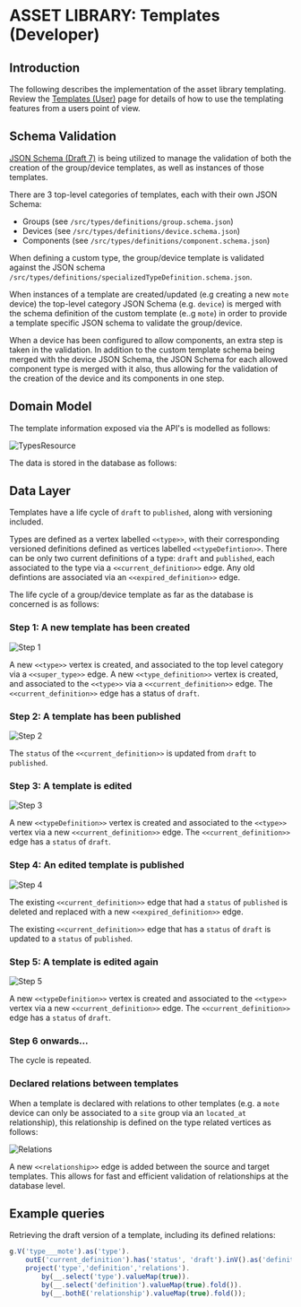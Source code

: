 # ASSET LIBRARY:  Templates (Developer)

## Introduction

The following describes the implementation of the asset library templating.  Review the [Templates (User)](./templates-user.md) page for details of how to use the templating features from a users point of view.

## Schema Validation

[JSON Schema (Draft 7)](http://json-schema.org/specification.html) is being utilized to manage the validation of both the creation of the group/device templates, as well as instances of those templates.

There are 3 top-level categories of templates, each with their own JSON Schema:

- Groups (see `/src/types/definitions/group.schema.json`)
- Devices (see `/src/types/definitions/device.schema.json`)
- Components (see `/src/types/definitions/component.schema.json`)

When defining a custom type, the group/device template is validated against the JSON schema `/src/types/definitions/specializedTypeDefinition.schema.json`.

When instances of a template are created/updated (e.g creating a new `mote` device) the top-level category JSON Schema (e.g. `device`) is merged with the schema definition of the custom template (e..g `mote`) in order to provide a template specific JSON schema to validate the group/device.

When a device has been configured to allow components, an extra step is taken in the validation.  In addition to the custom template schema being merged with the device JSON Schema, the JSON Schema for each allowed component type is merged with it also, thus allowing for the validation of the creation of the device and its components in one step.

## Domain Model

The template information exposed via the API's is modelled as follows:

![TypesResource](<images/Asset%20Library%20-%20Types%20Resource.png>)

The data is stored in the database as follows:

## Data Layer

Templates have a life cycle of `draft` to `published`, along with versioning included.  

Types are defined as a vertex labelled `<<type>>`, with their corresponding versioned definitions defined as vertices labelled `<<typeDefintion>>`.  There can be only two current definitions of a type:  `draft` and `published`, each associated to the type via a `<<current_definition>>` edge.  Any old defintions are associated via an `<<expired_definition>>` edge.

The life cycle of a group/device template as far as the database is concerned is as follows:

### Step 1:  A new template has been created

![Step 1](<images/Asset%20Library%20-%20Templates%20data%20-%201.png>)

A new `<<type>>` vertex is created, and associated to the top level category via a `<<super_type>>` edge.  A new `<<type_definition>>` vertex is created, and associated to the `<<type>>` via a `<<current_definition>>` edge.  The `<<current_definition>>` edge has a status of `draft`.

### Step 2:  A template has been published

![Step 2](<images/Asset%20Library%20-%20Templates%20data%20-%202.png>)

The `status` of the `<<current_definition>>` is updated from `draft` to `published`.

### Step 3:  A template is edited

![Step 3](<images/Asset%20Library%20-%20Templates%20data%20-%203.png>)

A new `<<typeDefinition>>` vertex is created and associated to the `<<type>>` vertex via a new `<<current_definition>>` edge.  The `<<current_definition>>` edge has a `status` of `draft`.

### Step 4:  An edited template is published

![Step 4](<images/Asset%20Library%20-%20Templates%20data%20-%204.png>)

The existing `<<current_definition>>` edge that had a `status` of `published` is deleted and replaced with a new `<<expired_definition>>` edge.

The existing `<<current_definition>>` edge that has a `status` of `draft` is updated to a `status` of `published`.

### Step 5:  A template is edited again

![Step 5](<images/Asset%20Library%20-%20Templates%20data%20-%205.png>)

A new `<<typeDefinition>>` vertex is created and associated to the `<<type>>` vertex via a new `<<current_definition>>` edge.  The `<<current_definition>>` edge has a `status` of `draft`.

### Step 6 onwards...

The cycle is repeated.

### Declared relations between templates

When a template is declared with relations to other templates (e.g. a `mote` device can only be associated to a `site` group via an `located_at` relationship), this relationship is defined on the type related vertices as follows:

![Relations](<images/Asset%20Library%20-%20Templates%20data%20-%20relations.png>)

A new `<<relationship>>` edge is added between the source and target templates.  This allows for fast and efficient validation of relationships at the database level.



## Example queries

Retrieving the draft version of a template, including its defined relations:

```javascript
g.V('type___mote').as('type').
    outE('current_definition').has('status', 'draft').inV().as('definition').
    project('type','definition','relations').
        by(__.select('type').valueMap(true)).
        by(__.select('definition').valueMap(true).fold()).
        by(__.bothE('relationship').valueMap(true).fold());
  
```





